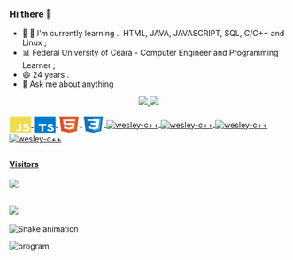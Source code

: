 ### Hi there 👋

<!--
**wwesleyaraujo/wwesleyaraujo** is a ✨ _special_ ✨ repository because its `README.md` (this file) appears on your GitHub profile.

Here are some ideas to get you started:

- 🔭 I’m currently working on ...
- 🌱 I’m currently learning ...
- 👯 I’m looking to collaborate on ...
- 🤔 I’m looking for help with ...
- 💬 Ask me about anything you want
- 📫 How to reach me: ...
- 😄 Pronouns: ...
- ⚡ Fun fact: ...
-->

 - 📘  🌱 I’m currently learning .. HTML, JAVA, JAVASCRIPT, SQL, C/C++ and Linux ; 
 - 📊 Federal University of Ceará - Computer Engineer and  Programming Learner ;
 - 😄 24 years .
 - 💬 Ask me about anything 
 
 
<div align="center">
  <a href="https://github.com/wwesleyaraujo">
  <img height="180em" src="https://github-readme-stats.vercel.app/api?username=wwesleyaraujo&show_icons=true&theme=dracula&include_all_commits=true&count_private=true"/>
  <img height="180em" src="https://github-readme-stats.vercel.app/api/top-langs/?username=wwesleyaraujo&layout=compact&langs_count=7&theme=dracula"/>   
</div>
 
  <div style="display: inline_block"><br>
  <img align="center" alt="Rafa-Js" height="30" width="40" src="https://raw.githubusercontent.com/devicons/devicon/master/icons/javascript/javascript-plain.svg">
  <img align="center" alt="Rafa-Ts" height="30" width="40" src="https://raw.githubusercontent.com/devicons/devicon/master/icons/typescript/typescript-plain.svg">
  <img align="center" alt="Rafa-HTML" height="30" width="40" src="https://raw.githubusercontent.com/devicons/devicon/master/icons/html5/html5-original.svg">
  <img align="center" alt="Rafa-CSS" height="30" width="40" src="https://raw.githubusercontent.com/devicons/devicon/master/icons/css3/css3-original.svg">
  <img align="center" alt="wesley-c++"  height="40" width="40"  src="https://img.icons8.com/color/48/000000/c-plus-plus-logo.png"/>
  <img align="center" alt="wesley-c++"  height="40" width="40"  src="https://img.icons8.com/color/48/000000/c-programming.png"/>
  <img align="center" alt="wesley-c++"  height="40" width="40" src="https://img.icons8.com/color/48/000000/linux--v1.png"/>
  <img align="center" alt="wesley-c++"  height="40" width="40" src="https://img.icons8.com/color/48/000000/postgreesql.png"/>
</div>  
 
  ##     
   
  <h4 align="relative"> Visitors </h4><img align="relative" src="https://profile-counter.glitch.me/wwesleyaraujo/count.svg"> 
 
 ##
  
  <div>   
  <a href="https://www.linkedin.com/in/jose-wesley-araujo-de-oliveira-248705144/" target="_blank">
      <img src="https://img.shields.io/badge/-LinkedIn-%230077B5?style=for-the-badge&logo=linkedin&logoColor=white" target="_blank">
  </a>  
   
   ![Snake animation](https://github.com/wwesleyaraujo/wwesleyaraujo/blob/output/github-contribution-grid-snake.svg)       
</div>
 
   <div>
  <img align="relative" alt="program" width="300" height="200" src="http://clubedosgeeks.com.br/wp-content/uploads/2016/01/dormrm.gif">
    

 
 

 
